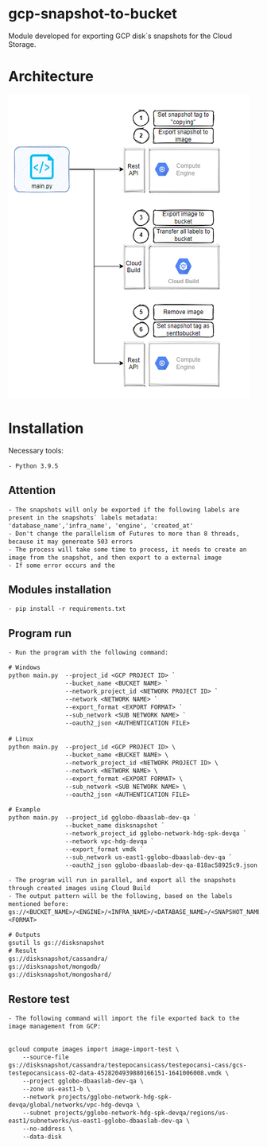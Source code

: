 # gcp-snapshot-to-bucket
Module developed for exporting GCP disk`s snapshots for the Cloud Storage. 

# Architecture
![alt text](./img/snaptobucket.png)

# Installation

Necessary tools:

    - Python 3.9.5

## Attention

    - The snapshots will only be exported if the following labels are present in the snapshots` labels metadata: 'database_name','infra_name', 'engine', 'created_at'
    - Don't change the parallelism of Futures to more than 8 threads, because it may genereate 503 errors
    - The process will take some time to process, it needs to create an image from the snapshot, and then export to a external image
    - If some error occurs and the

## Modules installation

    - pip install -r requirements.txt

## Program run
    - Run the program with the following command: 
    
``` shell
# Windows    
python main.py  --project_id <GCP PROJECT ID> `
                --bucket_name <BUCKET NAME> `
                --network_project_id <NETWORK PROJECT ID> `
                --network <NETWORK NAME> `
                --export_format <EXPORT FORMAT> `
                --sub_network <SUB NETWORK NAME> `
                --oauth2_json <AUTHENTICATION FILE>

# Linux
python main.py  --project_id <GCP PROJECT ID> \
                --bucket_name <BUCKET NAME> \
                --network_project_id <NETWORK PROJECT ID> \
                --network <NETWORK NAME> \
                --export_format <EXPORT FORMAT> \
                --sub_network <SUB NETWORK NAME> \
                --oauth2_json <AUTHENTICATION FILE>

```

``` shell  
# Example  
python main.py  --project_id gglobo-dbaaslab-dev-qa `
                --bucket_name disksnapshot `
                --network_project_id gglobo-network-hdg-spk-devqa `
                --network vpc-hdg-devqa `
                --export_format vmdk `
                --sub_network us-east1-gglobo-dbaaslab-dev-qa `
                --oauth2_json gglobo-dbaaslab-dev-qa-818ac58925c9.json
```

    - The program will run in parallel, and export all the snapshots through created images using Cloud Build
    - The output pattern will be the following, based on the labels mentioned before: gs://<BUCKET_NAME>/<ENGINE>/<INFRA_NAME>/<DATABASE_NAME>/<SNAPSHOT_NAME>.<FORMAT>
``` shell
# Outputs
gsutil ls gs://disksnapshot
# Result
gs://disksnapshot/cassandra/
gs://disksnapshot/mongodb/
gs://disksnapshot/mongoshard/
```

## Restore test

    - The following command will import the file exported back to the image management from GCP:

``` shell

gcloud compute images import image-import-test \
    --source-file gs://disksnapshot/cassandra/testepocansicass/testepocansi-cass/gcs-testepocansicass-02-data-4528204939880166151-1641006008.vmdk \
    --project gglobo-dbaaslab-dev-qa \
    --zone us-east1-b \
    --network projects/gglobo-network-hdg-spk-devqa/global/networks/vpc-hdg-devqa \
    --subnet projects/gglobo-network-hdg-spk-devqa/regions/us-east1/subnetworks/us-east1-gglobo-dbaaslab-dev-qa \
	--no-address \
	--data-disk

```